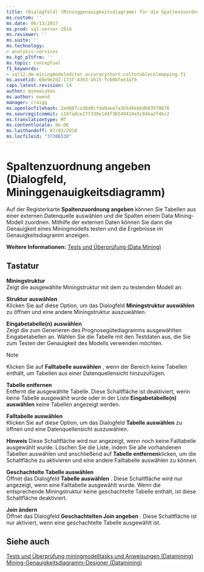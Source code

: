 ```yaml
---
title: (Dialogfeld) (Mininggenauigkeitsdiagramm) für die Spaltenzuordnung angeben | Microsoft-Dokumentation
ms.custom: ''
ms.date: 06/13/2017
ms.prod: sql-server-2014
ms.reviewer: ''
ms.suite: ''
ms.technology:
- analysis-services
ms.tgt_pltfrm: ''
ms.topic: conceptual
f1_keywords:
- sql12.dm.miningmodeleditor.accuracychart.coltotablecolmapping.f1
ms.assetid: 68e9e2d2-173f-4363-a515-fc60bfee3af0
caps.latest.revision: 14
author: minewiskan
ms.author: owend
manager: craigg
ms.openlocfilehash: 2ed607ca38d0cfda0aee7a3b5d8ebbd683570676
ms.sourcegitcommit: c18fadce27f330e1d4f36549414e5c84ba2f46c2
ms.translationtype: MT
ms.contentlocale: de-DE
ms.lasthandoff: 07/02/2018
ms.locfileid: "37306530"
---
```

# <a name="specify-column-mapping-dialog-box-mining-accuracy-chart"></a>Spaltenzuordnung angeben (Dialogfeld, Mininggenauigkeitsdiagramm)
  Auf der Registerkarte **Spaltenzuordnung angeben** können Sie Tabellen aus einer externen Datenquelle auswählen und die Spalten einem Data Mining-Modell zuordnen. Mithilfe der externen Daten können Sie dann die Genauigkeit eines Miningmodells testen und die Ergebnisse im Genauigkeitsdiagramm anzeigen.  
  
 **Weitere Informationen:** [Tests und Überprüfung &#40;Data Mining&#41;](data-mining/testing-and-validation-data-mining.md)  
  
## <a name="options"></a>Tastatur  
 **Miningstruktur**  
 Zeigt die ausgewählte Miningstruktur mit dem zu testenden Modell an.  
  
 **Struktur auswählen**  
 Klicken Sie auf diese Option, um das Dialogfeld **Miningstruktur auswählen** zu öffnen und eine andere Miningstruktur auszuwählen.  
  
 **Eingabetabelle(n) auswählen**  
 Zeigt die zum Generieren des Prognosegütediagramms ausgewählten Eingabetabellen an. Wählen Sie die Tabelle mit den Testdaten aus, die Sie zum Testen der Genauigkeit des Modells verwenden möchten.  
  
> [!NOTE]  
>  Klicken Sie auf **Falltabelle auswählen** , wenn der Bereich keine Tabellen enthält, um Tabellen aus einer Datenquellensicht hinzuzufügen.  
  
 **Tabelle entfernen**  
 Entfernt die ausgewählte Tabelle. Diese Schaltfläche ist deaktiviert, wenn keine Tabelle ausgewählt wurde oder in der Liste **Eingabetabelle(n) auswählen** keine Tabellen angezeigt werden.  
  
 **Falltabelle auswählen**  
 Klicken Sie auf diese Option, um das Dialogfeld **Tabelle auswählen** zu öffnen und eine Datenquellensicht auszuwählen.  
  
 **Hinweis** Diese Schaltfläche wird nur angezeigt, wenn noch keine Falltabelle ausgewählt wurde. Löschen Sie die Liste, indem Sie alle vorhandenen Tabellen auswählen und anschließend auf **Tabelle entfernen**klicken, um die Schaltfläche zu aktivieren und eine andere Falltabelle auswählen zu können.  
  
 **Geschachtelte Tabelle auswählen**  
 Öffnet das Dialogfeld **Tabelle auswählen** . Diese Schaltfläche wird nur angezeigt, wenn eine Falltabelle ausgewählt wurde. Wenn die entsprechende Miningstruktur keine geschachtelte Tabelle enthält, ist diese Schaltfläche deaktiviert.  
  
 **Join ändern**  
 Öffnet das Dialogfeld **Geschachtelten Join angeben** . Diese Schaltfläche ist nur aktiviert, wenn eine geschachtelte Tabelle ausgewählt ist.  
  
## <a name="see-also"></a>Siehe auch  
 [Tests und Überprüfung miningmodelltasks und Anweisungen &#40;Datamining&#41;](data-mining/testing-and-validation-tasks-and-how-tos-data-mining.md)   
 [Mining-Genauigkeitsdiagramm-Designer &#40;Datamining&#41;](mining-accuracy-chart-designer-data-mining.md)  
  
  
